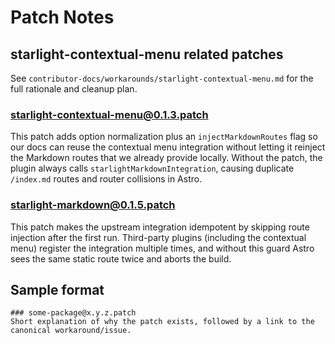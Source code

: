 # Patch Notes

## starlight-contextual-menu related patches

See `contributor-docs/workarounds/starlight-contextual-menu.md` for the full rationale and cleanup plan.

### starlight-contextual-menu@0.1.3.patch
This patch adds option normalization plus an `injectMarkdownRoutes` flag so our docs can reuse the contextual menu integration without letting it reinject the Markdown routes that we already provide locally. Without the patch, the plugin always calls `starlightMarkdownIntegration`, causing duplicate `/index.md` routes and router collisions in Astro.

### starlight-markdown@0.1.5.patch
This patch makes the upstream integration idempotent by skipping route injection after the first run. Third-party plugins (including the contextual menu) register the integration multiple times, and without this guard Astro sees the same static route twice and aborts the build.

## Sample format

```
### some-package@x.y.z.patch
Short explanation of why the patch exists, followed by a link to the canonical workaround/issue.
```
